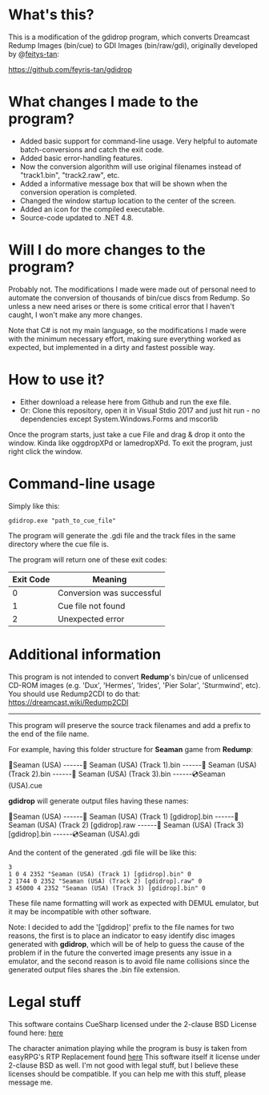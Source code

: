 

# What's this?

This is a modification of the gdidrop program, which converts Dreamcast Redump Images (bin/cue) to GDI Images (bin/raw/gdi), originally developed by @[feitys-tan](https://github.com/feyris-tan):

https://github.com/feyris-tan/gdidrop

# What changes I made to the program?

 - Added basic support for command-line usage. Very helpful to
   automate batch-conversions and catch the exit code.
 - Added basic error-handling features.
 - Now the conversion algorithm will use original filenames instead of
   "track1.bin", "track2.raw", etc.
 - Added a informative message box that will be shown when the
   conversion operation is completed.
 - Changed the window startup location to the center of the screen.
 - Added an icon for the compiled executable.
 - Source-code updated to .NET 4.8.

# Will I do more changes to the program?

Probably not. The modifications I made were made out of personal need to automate the conversion of thousands of bin/cue discs from Redump. So unless a new need arises or there is some critical error that I haven't caught, I won't make any more changes. 

Note that C# is not my main language, so the modifications I made were with the minimum necessary effort, making sure everything worked as expected, but implemented in a dirty and fastest possible way.

# How to use it?
- Either download a release here from Github and run the exe file.
- Or: Clone this repository, open it in Visual Stdio 2017 and just hit run - no dependencies except System.Windows.Forms and mscorlib

Once the program starts, just take a cue File and drag & drop it onto the window. Kinda like oggdropXPd or lamedropXPd.
To exit the program, just right click the window.

# Command-line usage

Simply like this:

    gdidrop.exe "path_to_cue_file"

The program will generate the .gdi file and the track files in the same directory where the cue file is.

The program will return one of these exit codes:

| Exit Code  | Meaning  |
|---|---|
| 0  | Conversion was successful  |
| 1  | Cue file not found  | 
|  2 | Unexpected error  |  

# Additional information

This program is not intended to convert **Redump**'s bin/cue of unlicensed CD-ROM images (e.g. 'Dux', 'Hermes', 'Irides', 'Pier Solar', 'Sturmwind', etc). You should use Redump2CDI to do that: https://dreamcast.wiki/Redump2CDI

--------------
This program will preserve the source track filenames and add a prefix to the end of the file name. 

For example, having this folder structure for **Seaman** game from **Redump**:

📁Seaman (USA)
------📄 Seaman (USA) (Track 1).bin
------📄 Seaman (USA) (Track 2).bin
------📄 Seaman (USA) (Track 3).bin
------💿Seaman (USA).cue

**gdidrop** will generate output files having these names:

📁Seaman (USA)
------📄 Seaman (USA) (Track 1) [gdidrop].bin
------📄 Seaman (USA) (Track 2) [gdidrop].raw
------📄 Seaman (USA) (Track 3) [gdidrop].bin
------💿Seaman (USA).gdi

And the content of the generated .gdi file will be like this:

    3
    1 0 4 2352 "Seaman (USA) (Track 1) [gdidrop].bin" 0
    2 1744 0 2352 "Seaman (USA) (Track 2) [gdidrop].raw" 0
    3 45000 4 2352 "Seaman (USA) (Track 3) [gdidrop].bin" 0

These file name formatting will work as expected with DEMUL emulator, but it may be incompatible with other software.

Note: I decided to add the '[gdidrop]' prefix to the file names for two reasons, the first is to place an indicator to easy identify disc images generated with **gdidrop**, which will be of help to guess the cause of the problem if in the future the converted image presents any issue in a emulator, and the second reason is to avoid file name collisions since the generated output files shares the .bin file extension.

# Legal stuff
This software contains CueSharp licensed under the 2-clause BSD License found here: [here](https://wyday.com/bsd-license.php)

The character animation playing while the program is busy is taken from easyRPG's RTP Replacement found [here](https://github.com/EasyRPG/RTP) 
This software itself it license under 2-clause BSD as well. I'm not good with legal stuff, but I believe these licenses should be compatible. If you can help me with this stuff, please message me.
